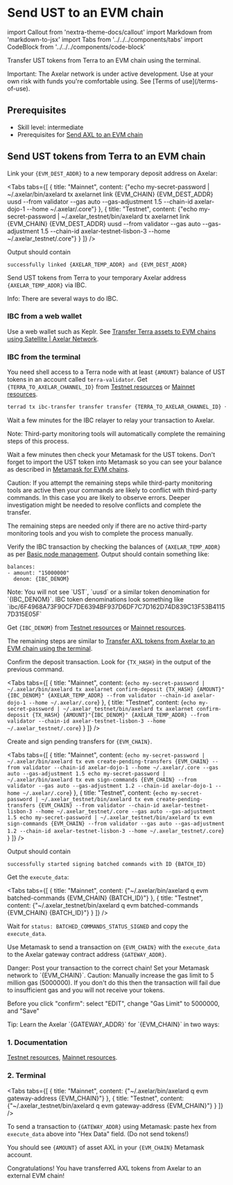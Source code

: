 # Send UST to an EVM chain

import Callout from 'nextra-theme-docs/callout'
import Markdown from 'markdown-to-jsx'
import Tabs from '../../../components/tabs'
import CodeBlock from '../../../components/code-block'

Transfer UST tokens from Terra to an EVM chain using the terminal.

<Callout type="error" emoji="🔥">
  Important: The Axelar network is under active development. Use at your own risk with funds you're comfortable using. See [Terms of use](/terms-of-use).
</Callout>

## Prerequisites

- Skill level: intermediate
- Prerequisites for [Send AXL to an EVM chain](./axl-to-evm)

## Send UST tokens from Terra to an EVM chain

Link your `{EVM_DEST_ADDR}` to a new temporary deposit address on Axelar:

<Tabs tabs={[
  {
    title: "Mainnet",
    content: <CodeBlock language="bash">
      {"echo my-secret-password | ~/.axelar/bin/axelard tx axelarnet link {EVM_CHAIN} {EVM_DEST_ADDR} uusd --from validator --gas auto --gas-adjustment 1.5 --chain-id axelar-dojo-1 --home ~/.axelar/.core"}
    </CodeBlock>
  },
  {
    title: "Testnet",
    content: <CodeBlock language="bash">
      {"echo my-secret-password | ~/.axelar_testnet/bin/axelard tx axelarnet link {EVM_CHAIN} {EVM_DEST_ADDR} uusd --from validator --gas auto --gas-adjustment 1.5 --chain-id axelar-testnet-lisbon-3 --home ~/.axelar_testnet/.core"}
    </CodeBlock>
  }
]} />

Output should contain

```
successfully linked {AXELAR_TEMP_ADDR} and {EVM_DEST_ADDR}
```

Send UST tokens from Terra to your temporary Axelar address `{AXELAR_TEMP_ADDR}` via IBC.

<Callout emoji="ℹ️">
  Info: There are several ways to do IBC.

  ### IBC from a web wallet

  Use a web wallet such as Keplr. See [Transfer Terra assets to EVM chains using Satellite | Axelar Network](https://axelar.network/transfer-terra-assets-to-evm-chains-using-satellite).

  ### IBC from the terminal

  You need shell access to a Terra node with at least `{AMOUNT}` balance of UST tokens in an account called `terra-validator`.
  Get `{TERRA_TO_AXELAR_CHANNEL_ID}` from [Testnet resources](/resources/testnet) or [Mainnet resources](resources/mainnet).

  ```bash
  terrad tx ibc-transfer transfer transfer {TERRA_TO_AXELAR_CHANNEL_ID} {AXELAR_TEMP_ADDR} --packet-timeout-timestamp 0 --packet-timeout-height "0-20000" {AMOUNT}uusd --gas-prices 0.15uusd --from terra-validator -y -b block
  ```
</Callout>

Wait a few minutes for the IBC relayer to relay your transaction to Axelar.

<Callout emoji="📝">
  Note: Third-party monitoring tools will automatically complete the remaining steps of this process.

  Wait a few minutes then check your Metamask for the UST tokens. Don't forget to import the UST token into Metamask so you can see your balance as described in [Metamask for EVM chains](/resources/metamask).
</Callout>

<Callout type="warning" emoji="⚠️">
  Caution: If you attempt the remaining steps while third-party monitoring tools are active then your commands are likely to conflict with third-party commands. In this case you are likely to observe errors. Deeper investigation might be needed to resolve conflicts and complete the transfer.

  The remaining steps are needed only if there are no active third-party monitoring tools and you wish to complete the process manually.
</Callout>

Verify the IBC transaction by checking the balances of `{AXELAR_TEMP_ADDR}` as per [Basic node management](/node/basic). Output should contain something like:

```
balances:
- amount: "15000000"
  denom: {IBC_DENOM}
```

<Callout emoji="📝">
  Note: You will not see `UST`, `uusd` or a similar token denomination for `{IBC_DENOM}`. IBC token denominations look something like `ibc/6F4968A73F90CF7DE6394BF937D6DF7C7D162D74D839C13F53B41157D315E05F`
</Callout>

Get `{IBC_DENOM}` from [Testnet resources](/resources/testnet) or [Mainnet resources](/resources/mainnet).

The remaining steps are similar to [Transfer AXL tokens from Axelar to an EVM chain using the terminal](./axl-to-evm).

Confirm the deposit transaction. Look for `{TX_HASH}` in the output of the previous command.

<Tabs tabs={[
  {
    title: "Mainnet",
    content: <CodeBlock language="bash">
      {`echo my-secret-password | ~/.axelar/bin/axelard tx axelarnet confirm-deposit {TX_HASH} {AMOUNT}"{IBC_DENOM}" {AXELAR_TEMP_ADDR} --from validator --chain-id axelar-dojo-1 --home ~/.axelar/.core`}
    </CodeBlock>
  },
  {
    title: "Testnet",
    content: <CodeBlock language="bash">
      {`echo my-secret-password | ~/.axelar_testnet/bin/axelard tx axelarnet confirm-deposit {TX_HASH} {AMOUNT}"{IBC_DENOM}" {AXELAR_TEMP_ADDR} --from validator --chain-id axelar-testnet-lisbon-3 --home ~/.axelar_testnet/.core`}
    </CodeBlock>
  }
]} />

Create and sign pending transfers for `{EVM_CHAIN}`.

<Tabs tabs={[
  {
    title: "Mainnet",
    content: <CodeBlock language="bash">
{`echo my-secret-password | ~/.axelar/bin/axelard tx evm create-pending-transfers {EVM_CHAIN} --from validator --chain-id axelar-dojo-1 --home ~/.axelar/.core --gas auto --gas-adjustment 1.5
echo my-secret-password | ~/.axelar/bin/axelard tx evm sign-commands {EVM_CHAIN} --from validator --gas auto --gas-adjustment 1.2 --chain-id axelar-dojo-1 --home ~/.axelar/.core`}
    </CodeBlock>
  },
  {
    title: "Testnet",
    content: <CodeBlock language="bash">
{`echo my-secret-password | ~/.axelar_testnet/bin/axelard tx evm create-pending-transfers {EVM_CHAIN} --from validator --chain-id axelar-testnet-lisbon-3 --home ~/.axelar_testnet/.core --gas auto --gas-adjustment 1.5
echo my-secret-password | ~/.axelar_testnet/bin/axelard tx evm sign-commands {EVM_CHAIN} --from validator --gas auto --gas-adjustment 1.2 --chain-id axelar-testnet-lisbon-3 --home ~/.axelar_testnet/.core`}
    </CodeBlock>
  }
]} />

Output should contain

```
successfully started signing batched commands with ID {BATCH_ID}
```

Get the `execute_data`:

<Tabs tabs={[
  {
    title: "Mainnet",
    content: <CodeBlock language="bash">
      {"~/.axelar/bin/axelard q evm batched-commands {EVM_CHAIN} {BATCH_ID}"}
    </CodeBlock>
  },
  {
    title: "Testnet",
    content: <CodeBlock language="bash">
      {"~/.axelar_testnet/bin/axelard q evm batched-commands {EVM_CHAIN} {BATCH_ID}"}
    </CodeBlock>
  }
]} />

Wait for `status: BATCHED_COMMANDS_STATUS_SIGNED` and copy the `execute_data`.

Use Metamask to send a transaction on `{EVM_CHAIN}` with the `execute_data` to the Axelar gateway contract address `{GATEWAY_ADDR}`.

<Callout type="error" emoji="🔥">
  Danger: Post your transaction to the correct chain! Set your Metamask network to `{EVM_CHAIN}`.
</Callout>

<Callout type="warning" emoji="⚠️">
  Caution: Manually increase the gas limit to 5 million gas (5000000). If you don't do this then the transaction will fail due to insufficient gas and you will not receive your tokens.

  Before you click "confirm": select "EDIT", change "Gas Limit" to 5000000, and "Save"
</Callout>

<Callout emoji="💡">
  Tip: Learn the Axelar `{GATEWAY_ADDR}` for `{EVM_CHAIN}` in two ways:

  ### 1. Documentation

  [Testnet resources](/resources/testnet), [Mainnet resources](/resources/mainnet).

  ### 2. Terminal

  <Tabs tabs={[
    {
      title: "Mainnet",
      content: <CodeBlock language="bash">
        {"~/.axelar/bin/axelard q evm gateway-address {EVM_CHAIN}"}
      </CodeBlock>
    },
    {
      title: "Testnet",
      content: <CodeBlock language="bash">
        {"~/.axelar_testnet/bin/axelard q evm gateway-address {EVM_CHAIN}"}
      </CodeBlock>
    }
  ]} />
</Callout>

To send a transaction to `{GATEWAY_ADDR}` using Metamask: paste hex from `execute_data` above into "Hex Data" field. (Do not send tokens!)

You should see `{AMOUNT}` of asset AXL in your `{EVM_CHAIN}` Metamask account.

Congratulations! You have transferred AXL tokens from Axelar to an external EVM chain!
